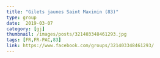```yaml
---
title: "Gilets jaunes Saint Maximin (83)"
type: group
date:  2019-03-07
category: [gj]
thumbnail: /images/posts/321403348461293.jpg
tags: [FR,FR-PAC,83]
link: https://www.facebook.com/groups/321403348461293/
---
```

